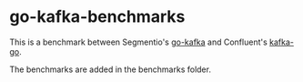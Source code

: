 # go-kafka-benchmarks


This is a benchmark between Segmentio's [go-kafka](https://github.com/segmentio/kafka-go) and Confluent's [kafka-go](https://developer.confluent.io/get-started/go/?session_ref=https://www.google.com/&_ga=2.57815338.1875187049.1731309274-1806836048.1730131713&_gl=1*1t9ly3z*_gcl_au*MTk5MDM5NDE4Ny4xNzMwMTMxNzEy*_ga*MTgwNjgzNjA0OC4xNzMwMTMxNzEz*_ga_D2D3EGKSGD*MTczMTMwOTI3NC4yLjEuMTczMTMwOTI4My41MS4wLjA.#introduction). 

The benchmarks are added in the benchmarks folder.